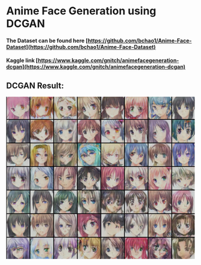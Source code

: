 # Anime Face Generation using DCGAN
#### The Dataset can be found here [https://github.com/bchao1/Anime-Face-Dataset](https://github.com/bchao1/Anime-Face-Dataset)
#### Kaggle link [https://www.kaggle.com/gnitch/animefacegeneration-dcgan](https://www.kaggle.com/gnitch/animefacegeneration-dcgan)
## DCGAN Result:
![](DCGAN/dcgan_output.png)
